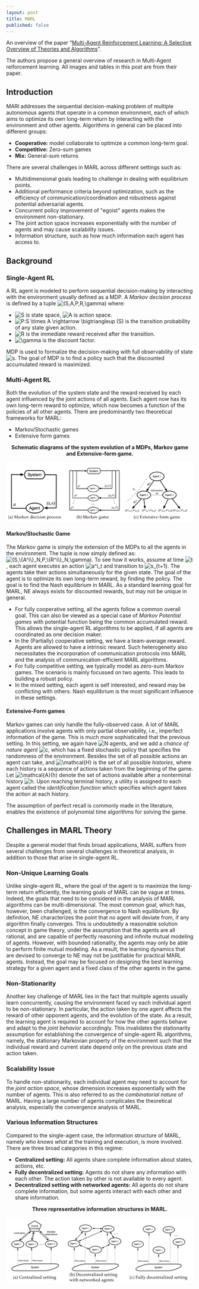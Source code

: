 ```yaml
---
layout: post
title: MARL
published: false
---
```


An overview of the paper “[Multi-Agent Reinforcement Learning: A Selective Overview of Theories and Algorithms](https://arxiv.org/pdf/1911.10635.pdf)”.
<!--break-->
The authors propose a general overview of research in Multi-Agent reiforcement learning. All images and tables in this post are from their paper.

## Introduction

MARl addresses the sequential decision-making problem of multiple autonomous agents that operate in a common environment, each of which aims to optimize its own long-term return by interacting with the environment and other agents. Algorithms in general can be placed into different groups:
* **Cooperative:** model collaborate to optimize a common long-term goal.
* **Competitive:** Zero-sum games
* **Mix:** General-sum returns

There are several challenges in MARL across different settings such as:
* Multidimensional goals leading to challenge in dealing with equilibrium points.
* Additional performance criteria beyond optimization, such as the efficiency of communication/coordination and robustness against potential adversarial agents.
* Concurrent policy improvement of "egoist" agents makes the environment non-stationary.
* The joint action space increases exponentially with the number of agents and may cause scalability issues.
* Information structure, such as how much information each agent has access to.

## Background

### Single-Agent RL

A RL agent is modeled to perform sequential decision-making by interacting with the environment usually defined as a MDP. A *Markov decision process* is defined by a tuple <img src="https://latex.codecogs.com/svg.latex?(S,A,P,R,\gamma)" title="(S,A,P,R,\gamma)" /> where:
* <img src="https://latex.codecogs.com/svg.latex?S" title="S" /> is state space, <img src="https://latex.codecogs.com/svg.latex?A" title="A" /> is action space.
* <img src="https://latex.codecogs.com/svg.latex?P:S \times A \rightarrow \bigtriangleup (S)" title="P:S \times A \rightarrow \bigtriangleup (S)" /> is the transition probability of any state given action.
* <img src="https://latex.codecogs.com/svg.latex?R" title="R" /> is the immediate reward received after the transition.
* <img src="https://latex.codecogs.com/svg.latex?\gamma" title="\gamma" /> is the discount factor.

MDP is used to formalize the decision-making with full observability of state <img src="https://latex.codecogs.com/svg.latex?s" title="s" />. The goal of MDP is to find a policy such that the discounted accumulated reward is maximized.

### Multi-Agent RL

Both the evolution of the system state and the reward received by each agent influenced by the joint actions of all agents. Each agent now has its own long-term reward to optimize, which now becomes a function of the policies of all other agents. There are predominantly two theoretical frameworks for MARL:
* Markov/Stochastic games
* Extensive form games

<p align="center">
<b> Schematic diagrams of the system evolution of a MDPs, Markov game and Extensive-form game.</b>
</p>
<p align="center">
<img src="/assets/Papers/2/Figure-6.png?raw=true" alt="Figure 1"/>
</p>

#### Markov/Stochastic Game

The Markov game is simply the extension of the MDPs to all the agents in the environment. The tuple is now simply defined as: <img src="https://latex.codecogs.com/svg.latex?(S,\{A^i\}_N,P,\{R^i\}_N,\gamma)" title="(S,\{A^i\}_N,P,\{R^i\}_N,\gamma)" />.
To see how it works, assume at time <img src="https://latex.codecogs.com/svg.latex?t" title="t" />, each agent executes an action <img src="https://latex.codecogs.com/svg.latex?a^i_t" title="a^i_t" /> and transition to <img src="https://latex.codecogs.com/svg.latex?s_{t+1}" title="s_{t+1}" />. The agents take their actions simultaneously for the given state. The goal of the agent is to optimize its own long-term reward, by finding the policy. The goal is to find the Nash equilibrium in MARL. As a standard learning goal for MARL, NE always exists for discounted rewards, but may not be unique in general.

* For fully cooperative setting, all the agents follow a common overall goal. This can also be viewed as a special case of *Markov Potential games* with potential function being the common accumulated reward. This allows the single-agent RL algorithms to be applied, if all agents are coordinated as one decision maker.
* In the (Partially) cooperative setting, we have a team-average reward. Agents are allowed to have a intrinsic reward. Such heterogeneity also necessitates the incorporation of communication protocols into MARL and the analysis of communication-efficient MARL algorithms.
* For fully competitive setting, we typically model as zero-sum Markov games. The scenario is mainly focussed on two agents. This leads to buliding a robust policy.
* In the mixed setting, each agent is self interested, and reward may be conflicting with others. Nash equilibrium is the most significant influence in these settings.

#### Extensive-Form games

Markov games can only handle the fully-observed case. A lot of MARL applications involve agents with only partial observability, i.e., imperfect information of the game. This is much more sophisticated that the previous setting. In this setting, we again have  <img src="https://latex.codecogs.com/svg.latex?N" title="N" /> agents, and we add a *chance of nature agent* <img src="https://latex.codecogs.com/svg.latex?c" title="c" />, which has a fixed stochastic policy that specifies the randomness of the environment. Besides the set of all possible actions an agent can take, and <img src="https://latex.codecogs.com/svg.latex?\mathcal{H}" title="\mathcal{H}" /> is the set of all possible *histories*, where each history is a sequence of actions taken from the beginning of the game. Let <img src="https://latex.codecogs.com/svg.latex?\mathcal{A}(h)" title="\mathcal{A}(h)" /> denote the set of actions available after a nonterminal history <img src="https://latex.codecogs.com/svg.latex?h" title="h" />. Upon reaching terminal history, a utility is assigned to each agent called the *identification function* which specifies which agent takes the action at each history.

The assumption of perfect recall is commonly made in the literature, enables the existence of polynomial time algorithms for solving the game.

## Challenges in MARL Theory

Despite a general model that finds broad applications, MARL suffers from several challenges from several challenges in theoretical analysis, in addition to those that arise in single-agent RL.

### Non-Unique Learning Goals

Unlike single-agent RL, where the goal of the agent is to maximize the long-term return efficiently, the learning goals of MARL can be vague at times. Indeed, the goals that need to be considered in the analysis of MARL algorithms can be multi-dimensional. The most common goal, which has, however, been challenged, is the convergence to Nash equilibrium. By definition, NE characterizes the point that no agent will deviate from, if any algorithm finally converges. This is undoubtedly a reasonable solution concept in game theory, under the assumption that the agents are all rational, and are capable of perfectly reasoning and infinite mutual modeling of agents. However, with bounded rationality, the agents may only be able to perform finite mutual modeling. As a result, the learning dynamics that are devised to converge to NE may not be justifiable for practical MARL agents. Instead, the goal may
be focused on designing the best learning strategy for a given agent and a fixed class of the
other agents in the game.

### Non-Stationarity

Another key challenge of MARL lies in the fact that multiple agents usually learn concurrently, causing the environment faced vy each individual agent to be non-stationary.  In particular, the action taken by one agent affects the reward of other opponent agents, and the evolution of the state. As a result, the learning agent is required to account for how the other agents behave and adapt to the *joint behavior* accordingly. This invalidates the stationarity assumption for establishing the convergence of single-agent RL algorithms, namely, the stationary Markovian property of the environment such that the individual reward and current state depend only on the previous state and action taken.

### Scalability Issue

To handle non-stationarity, each individual agent may need to account for the *joint action space*, whose dimension increases exponentially with the number of agents. This is also referred to as the *combinatorial nature* of MARL. Having a large number of agents complicates the theoretical analysis, especially the convergence analysis of MARL.

### Various Information Structures

Compared to the single-agent case, the information structure of MARL, namely *who knows what* at the training and execution, is more involved. There are three broad categories in this regime:
* **Centralized setting:** All agents share complete information about states, actions, etc.
* **Fully decentralized setting:** Agents do not share any information with each other. The action taken by other is not available to every agent.
* **Decentralized setting with networked agents:** All agents do not share complete information, but some agents interact with each other and share information.

<p align="center">
<b> Three representative information structures in MARL.</b>
</p>
<p align="center">
<img src="/assets/Papers/2/Figure-7.png?raw=true" alt="Figure 1"/>
</p>
